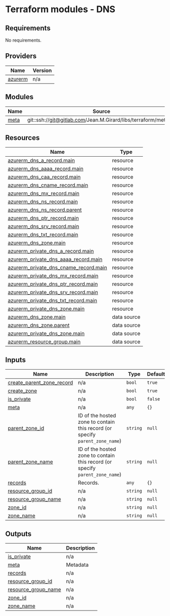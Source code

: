 # Terraform modules - DNS

<!-- BEGIN_TF_DOCS -->
## Requirements

No requirements.

## Providers

| Name | Version |
|------|---------|
| <a name="provider_azurerm"></a> [azurerm](#provider\_azurerm) | n/a |

## Modules

| Name | Source | Version |
|------|--------|---------|
| <a name="module_meta"></a> [meta](#module\_meta) | git::ssh://git@gitlab.com/Jean.M.Girard/libs/terraform/meta.git | n/a |

## Resources

| Name | Type |
|------|------|
| [azurerm_dns_a_record.main](https://registry.terraform.io/providers/hashicorp/azurerm/latest/docs/resources/dns_a_record) | resource |
| [azurerm_dns_aaaa_record.main](https://registry.terraform.io/providers/hashicorp/azurerm/latest/docs/resources/dns_aaaa_record) | resource |
| [azurerm_dns_caa_record.main](https://registry.terraform.io/providers/hashicorp/azurerm/latest/docs/resources/dns_caa_record) | resource |
| [azurerm_dns_cname_record.main](https://registry.terraform.io/providers/hashicorp/azurerm/latest/docs/resources/dns_cname_record) | resource |
| [azurerm_dns_mx_record.main](https://registry.terraform.io/providers/hashicorp/azurerm/latest/docs/resources/dns_mx_record) | resource |
| [azurerm_dns_ns_record.main](https://registry.terraform.io/providers/hashicorp/azurerm/latest/docs/resources/dns_ns_record) | resource |
| [azurerm_dns_ns_record.parent](https://registry.terraform.io/providers/hashicorp/azurerm/latest/docs/resources/dns_ns_record) | resource |
| [azurerm_dns_ptr_record.main](https://registry.terraform.io/providers/hashicorp/azurerm/latest/docs/resources/dns_ptr_record) | resource |
| [azurerm_dns_srv_record.main](https://registry.terraform.io/providers/hashicorp/azurerm/latest/docs/resources/dns_srv_record) | resource |
| [azurerm_dns_txt_record.main](https://registry.terraform.io/providers/hashicorp/azurerm/latest/docs/resources/dns_txt_record) | resource |
| [azurerm_dns_zone.main](https://registry.terraform.io/providers/hashicorp/azurerm/latest/docs/resources/dns_zone) | resource |
| [azurerm_private_dns_a_record.main](https://registry.terraform.io/providers/hashicorp/azurerm/latest/docs/resources/private_dns_a_record) | resource |
| [azurerm_private_dns_aaaa_record.main](https://registry.terraform.io/providers/hashicorp/azurerm/latest/docs/resources/private_dns_aaaa_record) | resource |
| [azurerm_private_dns_cname_record.main](https://registry.terraform.io/providers/hashicorp/azurerm/latest/docs/resources/private_dns_cname_record) | resource |
| [azurerm_private_dns_mx_record.main](https://registry.terraform.io/providers/hashicorp/azurerm/latest/docs/resources/private_dns_mx_record) | resource |
| [azurerm_private_dns_ptr_record.main](https://registry.terraform.io/providers/hashicorp/azurerm/latest/docs/resources/private_dns_ptr_record) | resource |
| [azurerm_private_dns_srv_record.main](https://registry.terraform.io/providers/hashicorp/azurerm/latest/docs/resources/private_dns_srv_record) | resource |
| [azurerm_private_dns_txt_record.main](https://registry.terraform.io/providers/hashicorp/azurerm/latest/docs/resources/private_dns_txt_record) | resource |
| [azurerm_private_dns_zone.main](https://registry.terraform.io/providers/hashicorp/azurerm/latest/docs/resources/private_dns_zone) | resource |
| [azurerm_dns_zone.main](https://registry.terraform.io/providers/hashicorp/azurerm/latest/docs/data-sources/dns_zone) | data source |
| [azurerm_dns_zone.parent](https://registry.terraform.io/providers/hashicorp/azurerm/latest/docs/data-sources/dns_zone) | data source |
| [azurerm_private_dns_zone.main](https://registry.terraform.io/providers/hashicorp/azurerm/latest/docs/data-sources/private_dns_zone) | data source |
| [azurerm_resource_group.main](https://registry.terraform.io/providers/hashicorp/azurerm/latest/docs/data-sources/resource_group) | data source |

## Inputs

| Name | Description | Type | Default | Required |
|------|-------------|------|---------|:--------:|
| <a name="input_create_parent_zone_record"></a> [create\_parent\_zone\_record](#input\_create\_parent\_zone\_record) | n/a | `bool` | `true` | no |
| <a name="input_create_zone"></a> [create\_zone](#input\_create\_zone) | n/a | `bool` | `true` | no |
| <a name="input_is_private"></a> [is\_private](#input\_is\_private) | n/a | `bool` | `false` | no |
| <a name="input_meta"></a> [meta](#input\_meta) | n/a | `any` | `{}` | no |
| <a name="input_parent_zone_id"></a> [parent\_zone\_id](#input\_parent\_zone\_id) | ID of the hosted zone to contain this record  (or specify `parent_zone_name`) | `string` | `null` | no |
| <a name="input_parent_zone_name"></a> [parent\_zone\_name](#input\_parent\_zone\_name) | ID of the hosted zone to contain this record  (or specify `parent_zone_name`) | `string` | `null` | no |
| <a name="input_records"></a> [records](#input\_records) | Records. | `any` | `{}` | no |
| <a name="input_resource_group_id"></a> [resource\_group\_id](#input\_resource\_group\_id) | n/a | `string` | `null` | no |
| <a name="input_resource_group_name"></a> [resource\_group\_name](#input\_resource\_group\_name) | n/a | `string` | `null` | no |
| <a name="input_zone_id"></a> [zone\_id](#input\_zone\_id) | n/a | `string` | `null` | no |
| <a name="input_zone_name"></a> [zone\_name](#input\_zone\_name) | n/a | `string` | `null` | no |

## Outputs

| Name | Description |
|------|-------------|
| <a name="output_is_private"></a> [is\_private](#output\_is\_private) | n/a |
| <a name="output_meta"></a> [meta](#output\_meta) | Metadata |
| <a name="output_records"></a> [records](#output\_records) | n/a |
| <a name="output_resource_group_id"></a> [resource\_group\_id](#output\_resource\_group\_id) | n/a |
| <a name="output_resource_group_name"></a> [resource\_group\_name](#output\_resource\_group\_name) | n/a |
| <a name="output_zone_id"></a> [zone\_id](#output\_zone\_id) | n/a |
| <a name="output_zone_name"></a> [zone\_name](#output\_zone\_name) | n/a |
<!-- END_TF_DOCS -->
